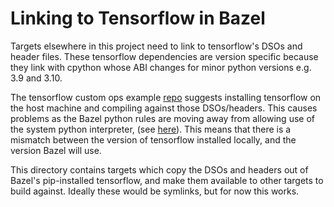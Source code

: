 # Linking to Tensorflow in Bazel

Targets elsewhere in this project need to link to tensorflow's DSOs and header
files. These tensorflow dependencies are version specific because they link
with cpython whose ABI changes for minor python versions e.g. 3.9 and 3.10.

The tensorflow custom ops example
[repo](https://github.com/tensorflow/custom-op) suggests installing tensorflow
on the host machine and compiling against those DSOs/headers. This causes
problems as the Bazel python rules are moving away from allowing use of the
system python interpreter, (see
[here](https://github.com/bazelbuild/rules_python/commit/0642390d387ac70e44ee794cc9c6dcf182762ad3)).
This means that there is a mismatch between the version of tensorflow installed
locally, and the version Bazel will use.

This directory contains targets which copy the DSOs and headers out of Bazel's
pip-installed tensorflow, and make them available to other targets to build
against. Ideally these would be symlinks, but for now this works.
